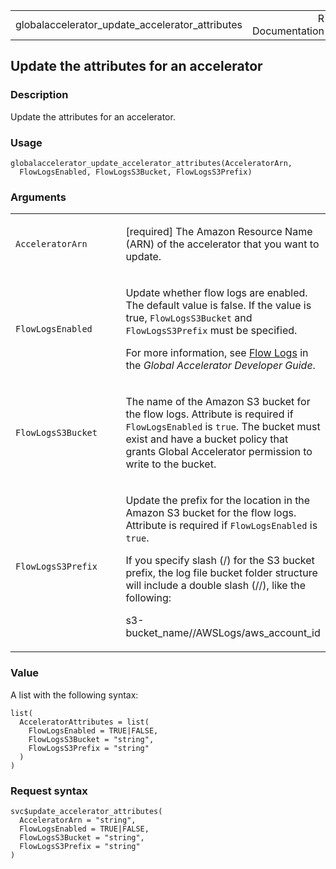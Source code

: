 <table style="width: 100%;">
<tbody>
<tr class="odd">
<td>globalaccelerator_update_accelerator_attributes</td>
<td style="text-align: right;">R Documentation</td>
</tr>
</tbody>
</table>

## Update the attributes for an accelerator

### Description

Update the attributes for an accelerator.

### Usage

    globalaccelerator_update_accelerator_attributes(AcceleratorArn,
      FlowLogsEnabled, FlowLogsS3Bucket, FlowLogsS3Prefix)

### Arguments

<table>
<colgroup>
<col style="width: 35%" />
<col style="width: 65%" />
</colgroup>
<tbody>
<tr class="odd">
<td><code
id="globalaccelerator_update_accelerator_attributes_:_AcceleratorArn">AcceleratorArn</code></td>
<td><p>[required] The Amazon Resource Name (ARN) of the accelerator that
you want to update.</p></td>
</tr>
<tr class="even">
<td><code
id="globalaccelerator_update_accelerator_attributes_:_FlowLogsEnabled">FlowLogsEnabled</code></td>
<td><p>Update whether flow logs are enabled. The default value is false.
If the value is true, <code>FlowLogsS3Bucket</code> and
<code>FlowLogsS3Prefix</code> must be specified.</p>
<p>For more information, see <a
href="https://docs.aws.amazon.com/global-accelerator/latest/dg/monitoring-global-accelerator.flow-logs.html">Flow
Logs</a> in the <em>Global Accelerator Developer Guide</em>.</p></td>
</tr>
<tr class="odd">
<td><code
id="globalaccelerator_update_accelerator_attributes_:_FlowLogsS3Bucket">FlowLogsS3Bucket</code></td>
<td><p>The name of the Amazon S3 bucket for the flow logs. Attribute is
required if <code>FlowLogsEnabled</code> is <code>true</code>. The
bucket must exist and have a bucket policy that grants Global
Accelerator permission to write to the bucket.</p></td>
</tr>
<tr class="even">
<td><code
id="globalaccelerator_update_accelerator_attributes_:_FlowLogsS3Prefix">FlowLogsS3Prefix</code></td>
<td><p>Update the prefix for the location in the Amazon S3 bucket for
the flow logs. Attribute is required if <code>FlowLogsEnabled</code> is
<code>true</code>.</p>
<p>If you specify slash (/) for the S3 bucket prefix, the log file
bucket folder structure will include a double slash (//), like the
following:</p>
<p>s3-bucket_name//AWSLogs/aws_account_id</p></td>
</tr>
</tbody>
</table>

### Value

A list with the following syntax:

    list(
      AcceleratorAttributes = list(
        FlowLogsEnabled = TRUE|FALSE,
        FlowLogsS3Bucket = "string",
        FlowLogsS3Prefix = "string"
      )
    )

### Request syntax

    svc$update_accelerator_attributes(
      AcceleratorArn = "string",
      FlowLogsEnabled = TRUE|FALSE,
      FlowLogsS3Bucket = "string",
      FlowLogsS3Prefix = "string"
    )
